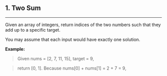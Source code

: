 ## 1. Two Sum

---
Given an array of integers, return indices of the two numbers such that they add up to a specific target.

You may assume that each input would have exactly one solution.

**Example:**
> Given nums = [2, 7, 11, 15], target = 9, 

> return [0, 1]. Because nums[0] + nums[1] = 2 + 7 = 9,
